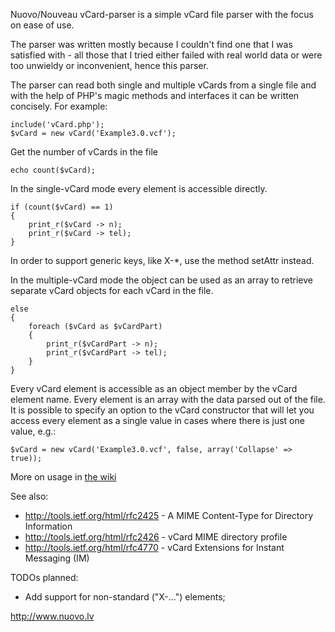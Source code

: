 Nuovo/Nouveau vCard-parser is a simple vCard file parser with the focus on ease of use.

The parser was written mostly because I couldn't find one that I was satisfied with - all those that I tried either failed with real world data or were too unwieldy or inconvenient, hence this parser.

The parser can read both single and multiple vCards from a single file and with the help of PHP's magic methods and interfaces it can be written concisely. For example:

    include('vCard.php');
    $vCard = new vCard('Example3.0.vcf');

Get the number of vCards in the file

    echo count($vCard);

In the single-vCard mode every element is accessible directly.

    if (count($vCard) == 1)
    {
        print_r($vCard -> n);
        print_r($vCard -> tel);
    }

In order to support generic keys, like X-*, use the method setAttr instead.

In the multiple-vCard mode the object can be used as an array to retrieve separate vCard objects for each vCard in the file.

    else
    {
        foreach ($vCard as $vCardPart)
        {
            print_r($vCardPart -> n);
            print_r($vCardPart -> tel);
        }
    }

Every vCard element is accessible as an object member by the vCard element name. Every element is an array with the data parsed out of the file.
It is possible to specify an option to the vCard constructor that will let you access every element as a single value in cases where there is just one value, e.g.:

    $vCard = new vCard('Example3.0.vcf', false, array('Collapse' => true));

More on usage in [the wiki](https://github.com/nuovo/vCard-parser/wiki)

See also:
* http://tools.ietf.org/html/rfc2425 - A MIME Content-Type for Directory Information
* http://tools.ietf.org/html/rfc2426 - vCard MIME directory profile
* http://tools.ietf.org/html/rfc4770 - vCard Extensions for Instant Messaging (IM)

TODOs planned:
* Add support for non-standard ("X-...") elements;

http://www.nuovo.lv